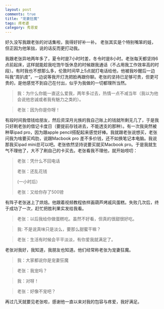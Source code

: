 ```yaml
---
layout: post
comments: true
title: "宠妻狂魔"
tags: 疼老婆
category: 秀恩爱
---
```


好久没写我跟老张的对话集啦，我得好好补一补。
老张其实是个特别嘴笨的娃，但正因为他笨拙，说的话反而更打动我。

我跟老张异地两年多了，夏令时是7小时时差，冬令时是8小时。老张每天都坚持6点前起床，这样就能趁我吃饱午饭休息的时候跟我通话（不占用我工作效率高的时段）。有时我也不想那么多，伦敦时间早上5点就打电话给他，他被我吵醒后一边叫我“周扒皮”，一边说等我开灯洗把脸再跟你聊。老张的坚持已足够可贵，但更可贵的，是他感觉不到自己在付出，似乎为我做的一切都理所当然。

> 我：为什么你能一直这么爱我，两年多过去，热情一点不减当年（我以为他会说他忠诚或者我有魅力之类的）。

> 老张：因为你是你呀！

有段时间我借钱给朋友，然后资深月光族的我自己账上的钱就所剩无几了，于是我只好刷老张的借记卡度日（要提前存钱进去，不能透支的那种）。有一次我突然被种草ipad pro，因为跟apple pencil搭配起来感觉好棒。我就跟老张说想买，老张问我为啥要买鸡肋，说跟Macbook pro 差不多价钱，还不如换笔记本电脑。我说那我买ipad mini总可以吧。老张依然坚持说要买就买Macbook pro。于是我就生气不理他了，大不了刷自己的卡买去。老张看我不理他，就开始唠叨：

> 老张：凭什么不回电话
>
> 老张：还乱花钱
>
> (一小时后）
>
> 老张：又给你存了500镑


有阵子老张迷上了烘焙。他跟着视频教程依样画葫芦烤戚风蛋糕。失败几次后，终于成功了一次，赶忙把胜利果实发给我看。

> 老张：以后我给你做蛋糕吃。虽然不好看，但真的很甜很好吃。

> 我: 不是说真味只是淡么，要那么甜蜜干嘛？

> 老张：生活有时候会平平淡淡，有你爱我就满足了。


老张对我好，我知道，我朋友也知道。他们经常称老张为宠妻狂魔。

> 我：大家都说你是宠妻狂魔

> 老张：我宠吗？

> 我：对呀！

> 老张：好像不宠吧？



再过几天就要见老张啦，感谢他一直以来对我的包容与疼爱，我好满足。





